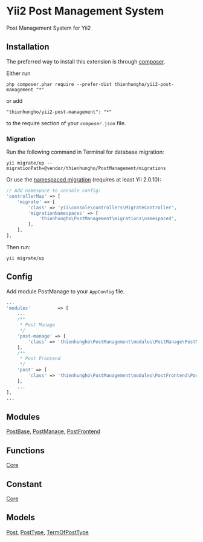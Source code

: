 Yii2 Post Management System
====================
Post Management System for Yii2

Installation
------------

The preferred way to install this extension is through [composer](http://getcomposer.org/download/).

Either run

```
php composer.phar require --prefer-dist thienhungho/yii2-post-management "*"
```

or add

```
"thienhungho/yii2-post-management": "*"
```

to the require section of your `composer.json` file.

### Migration

Run the following command in Terminal for database migration:

```
yii migrate/up --migrationPath=@vendor/thienhungho/PostManagement/migrations
```

Or use the [namespaced migration](http://www.yiiframework.com/doc-2.0/guide-db-migrations.html#namespaced-migrations) (requires at least Yii 2.0.10):

```php
// Add namespace to console config:
'controllerMap' => [
    'migrate' => [
        'class' => 'yii\console\controllers\MigrateController',
        'migrationNamespaces' => [
            'thienhungho\PostManagement\migrations\namespaced',
        ],
    ],
],
```

Then run:
```
yii migrate/up
```

Config
------------

Add module PostManage to your `AppConfig` file.

```php
...
'modules'          => [
    ...
    /**
     * Post Manage
     */
    'post-manage' => [
        'class' => 'thienhungho\PostManagement\modules\PostManage\PostManage',
    ],
    /**
     * Post Frontend
     */
    'post' => [
        'class' => 'thienhungho\PostManagement\modules\PostFrontend\PostModule',
    ],
    ...
],
...
```

Modules
------------

[PostBase](https://github.com/thienhungho/yii2-post-management/tree/master/src/modules/PostBase), [PostManage](https://github.com/thienhungho/yii2-post-management/tree/master/src/modules/PostManage), 
[PostFrontend](https://github.com/thienhungho/yii2-post-management/tree/master/src/modules/PostFrontend)

Functions
------------

[Core](https://github.com/thienhungho/yii2-post-management/tree/master/src/functions/core.php)

Constant
------------

[Core](https://github.com/thienhungho/yii2-post-management/tree/master/src/const/core.php)

Models
------------

[Post](https://github.com/thienhungho/yii2-post-management/tree/master/src/models/Post.php), [PostType](https://github.com/thienhungho/yii2-post-management/tree/master/src/models/PostType.php), [TermOfPostType](https://github.com/thienhungho/yii2-post-management/tree/master/src/models/TermOfPostType.php)